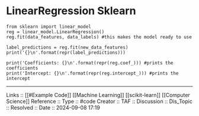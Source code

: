 # LinearRegression Sklearn

```
from sklearn import linear_model
reg = linear_model.LinearRegression()
reg.fit(data_features, data_labels) #this makes the model ready to use

label_predictions = reg.fit(new_data_features)
print('{}\n'.format(repr(label_predictions)))

print('Coefficients: {}\n'.format(repr(reg.coef_))) #prints the coefficients
print('Intercept: {}\n'.format(repr(reg.intercept_))) #prints the intercept
```

---
Links :: [[#Example Code]] [[Machine Learning]] [[scikit-learn]] [[Computer Science]]
Reference ::
Type :: #code
Creator ::
TAF ::
Discussion ::
Dis_Topic :: 
Resolved ::
Date :: 2024-09-08 17:19
